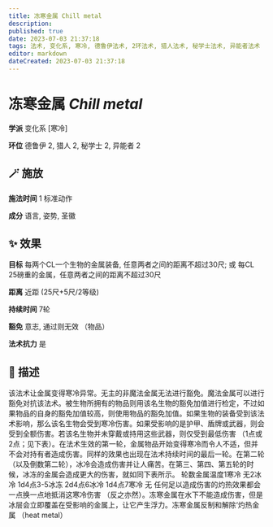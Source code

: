 ```yaml
---
title: 冻寒金属 Chill metal
description: 
published: true
date: 2023-07-03 21:37:18
tags: 法术, 变化系, 寒冷, 德鲁伊法术, 2环法术, 猎人法术, 秘学士法术, 异能者法术
editor: markdown
dateCreated: 2023-07-03 21:37:18
---
```


# **冻寒金属** *Chill metal*

**学派** 变化系 \[寒冷\] 

**环位** 德鲁伊 2, 猎人 2, 秘学士 2, 异能者 2

## 🪄 施放

**施法时间** 1 标准动作

**成分** 语言, 姿势, 圣徽

## ✨ 效果 

**目标** 每两个CL一个生物的金属装备, 任意两者之间的距离不超过30尺; 或 每CL 25磅重的金属，任意两者之间的距离不超过30尺 

**距离** 近距 (25尺+5尺/2等级)  

**持续时间** 7轮 

**豁免** 意志, 通过则无效 （物品）

**法术抗力** 是

## 📖 描述

该法术让金属变得寒冷异常。无主的非魔法金属无法进行豁免。魔法金属可以进行豁免对抗该法术。被生物所拥有的物品则用该名生物的豁免加值进行检定，不过如果物品的自身的豁免加值较高，则使用物品的豁免加值。如果生物的装备受到该法术影响，那么该名生物会受到寒冷伤害。如果受影响的是护甲、盾牌或武器，则会受到全额伤害。若该名生物并未穿戴或持用这些武器，则仅受到最低伤害 （1点或2点；见下表）。在法术生效的第一轮，金属物品开始变得寒冷而令人不适，但并不会对持有者造成伤害。同样的效果也出现在法术持续时间的最后一轮。在第二轮 （以及倒数第二轮），冰冷会造成伤害并让人痛苦。在第三、第四、第五轮的时候，冰冻的金属会造成更大的伤害，就如同下表所示。   轮数金属温度1寒冷 无2冰冷 1d4点3-5冰冻 2d4点6冰冷 1d4点7寒冷 无    任何足以造成伤害的灼热效果都会一点换一点地抵消这寒冷伤害 （反之亦然）。冻寒金属在水下不能造成伤害，但是冰层会立即覆盖在受影响的金属上，让它产生浮力。冻寒金属反制和解除‘灼热金属 （heat metal）
    